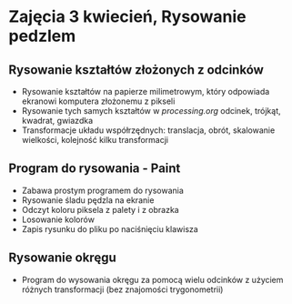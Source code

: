 # Zajęcia 3 kwiecień, Rysowanie pedzlem #

## Rysowanie kształtów złożonych z odcinków ##
  * Rysowanie kształtów na papierze milimetrowym, który odpowiada ekranowi komputera złożonemu z pikseli
  * Rysowanie tych samych kształtów w _processing.org_ odcinek, trójkąt, kwadrat, gwiazdka
  * Transformacje układu współrzędnych: translacja, obrót, skalowanie wielkości, kolejność kilku transformacji

## Program do rysowania - Paint ##
  * Zabawa prostym programem do rysowania
  * Rysowanie śladu pędzla na ekranie
  * Odczyt koloru piksela z palety i z obrazka
  * Losowanie kolorów
  * Zapis rysunku do pliku po naciśnięciu klawisza

## Rysowanie okręgu ##
  * Program do wysowania okręgu za pomocą wielu odcinków z użyciem różnych transformacji (bez znajomości trygonometrii)